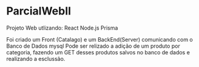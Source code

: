 # ParcialWebII

Projeto Web utlizando:
React
Node.js
Prisma

Foi criado um Front (Catalago) e um BackEnd(Server) comunicando com o Banco de Dados mysql
Pode ser relizado a adição de um produto por categoria, fazendo um GET desses produtos salvos no banco de dados e realizando a esclussão.
